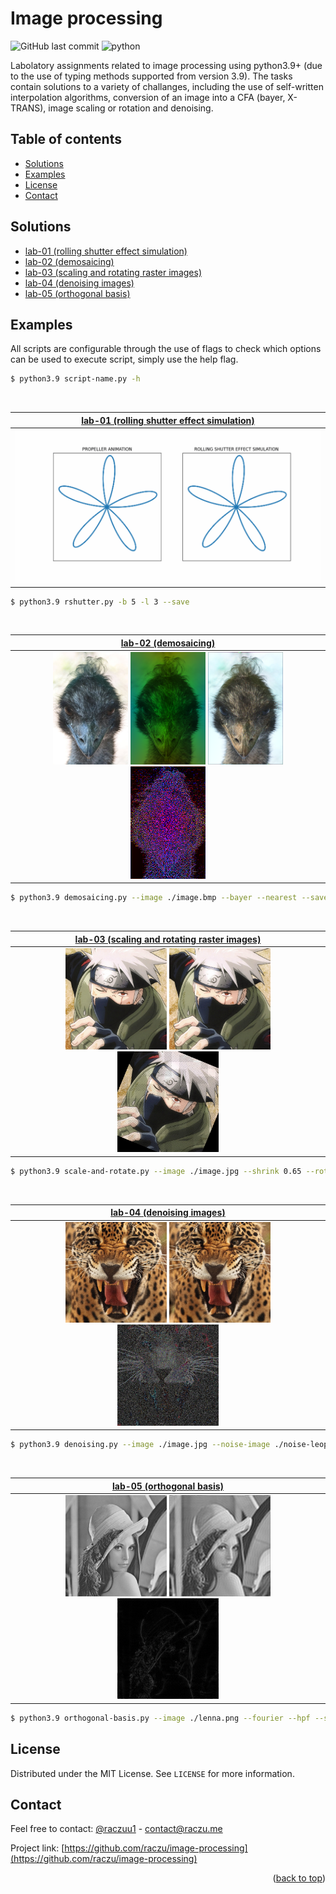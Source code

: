 <div id="top"></div>

# Image processing

![GitHub last commit](https://img.shields.io/github/last-commit/raczu/image-processing)
![python](https://img.shields.io/badge/python-3.9-blue.svg)

Labolatory assignments related to image processing using python3.9+ (due to the use of typing methods supported from version 3.9). The tasks contain solutions to a variety of challanges, including the use of self-written interpolation algorithms, conversion of an image into a CFA (bayer, X-TRANS), image scaling or rotation and denoising.

## Table of contents

* [Solutions](#solutions)
* [Examples](#examples)
* [License](#license)
* [Contact](#contact)

## Solutions
* [lab-01 (rolling shutter effect simulation)](https://github.com/raczu/image-processing/tree/main/lab-01)
* [lab-02 (demosaicing)](https://github.com/raczu/image-processing/tree/main/lab-02)
* [lab-03 (scaling and rotating raster images)](https://github.com/raczu/image-processing/tree/main/lab-03)
* [lab-04 (denoising images)](https://github.com/raczu/image-processing/tree/main/lab-04)
* [lab-05 (orthogonal basis)](https://github.com/raczu/image-processing/tree/main/lab-05)

## Examples
All scripts are configurable through the use of flags to check which options can be used to execute script, simply use the help flag.
```bash
$ python3.9 script-name.py -h
```

<br />

| [lab-01 (rolling shutter effect simulation)](https://github.com/raczu/image-processing/tree/main/lab-01) |
| :-: |
| <img src="https://github.com/raczu/image-processing/blob/main/lab-01/assets/rolling-shutter-simulation.gif" /> |

```bash
$ python3.9 rshutter.py -b 5 -l 3 --save
```

<br />

| [lab-02 (demosaicing)](https://github.com/raczu/image-processing/tree/main/lab-02) |
| :-: |
| <img src="https://github.com/raczu/image-processing/blob/main/lab-02/image.bmp" width="24.5%" /> <img src="https://github.com/raczu/image-processing/blob/main/lab-02/assets/bayer.png" width="24.5%" /> <img src="https://github.com/raczu/image-processing/blob/main/lab-02/assets/demosaiced-bayer-bilinear.png" width="24.5%" /> <img src="https://github.com/raczu/image-processing/blob/main/lab-02/assets/difference-original-demosaiced-bayer-bilinear.png" width="24.5%" /> |

```bash
$ python3.9 demosaicing.py --image ./image.bmp --bayer --nearest --save
```

<br />

| [lab-03 (scaling and rotating raster images)](https://github.com/raczu/image-processing/tree/main/lab-03) |
| :-: |
| <img src="https://github.com/raczu/image-processing/blob/main/lab-03/image.jpg" width="33%" /> <img src="https://github.com/raczu/image-processing/blob/main/lab-03/assets/keys-rescaled.png" width="33%" /> <img src="https://github.com/raczu/image-processing/blob/main/lab-03/assets/rotated-by-22.5.png" width="33%" /> |

```bash
$ python3.9 scale-and-rotate.py --image ./image.jpg --shrink 0.65 --rotate 65 --nearest --save
```

<br />

| [lab-04 (denoising images)](https://github.com/raczu/image-processing/tree/main/lab-04) |
| :-: |
| <img src="https://github.com/raczu/image-processing/blob/main/lab-04/noise-leopard.jpg" width="33%" /> <img src="https://github.com/raczu/image-processing/blob/main/lab-04/assets/denoised-gaussian-7x7.jpg" width="33%" /> <img src="https://github.com/raczu/image-processing/blob/main/lab-04/assets/difference-original-denoised-gaussian-7x7.jpg" width="33%" /> |

```bash
$ python3.9 denoising.py --image ./image.jpg --noise-image ./noise-leopard.jph --box --size 7 --save
```

<br />

| [lab-05 (orthogonal basis)](https://github.com/raczu/image-processing/tree/main/lab-05) |
| :-: |
| <img src="https://github.com/raczu/image-processing/blob/main/lab-05/assets/lenna-gray.jpg" width="33%" /> <img src="https://github.com/raczu/image-processing/blob/main/lab-05/assets/approximated-fourier-lpf-80.jpg" width="33%" /> <img src="https://github.com/raczu/image-processing/blob/main/lab-05/assets/approximated-fourier-hpf-60.jpg" width="33%" /> |

```bash
$ python3.9 orthogonal-basis.py --image ./lenna.png --fourier --hpf --size 80
```

## License

Distributed under the MIT License. See `LICENSE` for more information.

## Contact
Feel free to contact: [@raczuu1](https://twitter.com/raczuu1) - contact@raczu.me

Project link: [https://github.com/raczu/image-processing](https://github.com/raczu/image-processing)
<p align="right">(<a href="#top">back to top</a>)</p>
